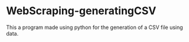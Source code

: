 # WebScraping-generatingCSV
This a program made using python for the generation of a CSV file using data.
